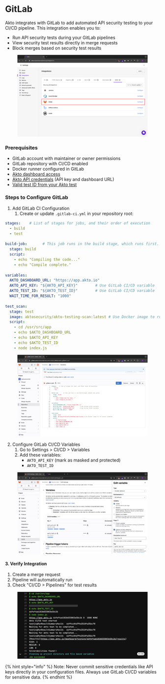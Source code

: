 # GitLab

Akto integrates with GitLab to add automated API security testing to your CI/CD pipeline. This integration enables you to:

* Run API security tests during your GitLab pipelines
* View security test results directly in merge requests
* Block merges based on security test results

<figure><img src="../.gitbook/assets/image (1) (1) (1) (1) (1) (1) (1) (1) (1) (1) (1) (1) (1) (1) (1) (1) (1) (1) (1) (1).png" alt=""><figcaption></figcaption></figure>

### Prerequisites

* GitLab account with maintainer or owner permissions
* GitLab repository with CI/CD enabled
* Docker runner configured in GitLab
* [Akto dashboard access](https://app.akto.io/)
* [Akto API credentials](how-to/get-api-credentials.md) (API key and dashboard URL)
* [Valid test ID from your Akto test](how-to/test-id-from-akto-test.md)

### Steps to Configure GitLab

1. Add GitLab CI Configuration
   1. Create or update `.gitlab-ci.yml` in your repository root:

```yaml
stages:    # List of stages for jobs, and their order of execution
  - build
  - test

build-job:       # This job runs in the build stage, which runs first.
  stage: build
  script:
    - echo "Compiling the code..."
    - echo "Compile complete."

variables:
  AKTO_DASHBOARD_URL: "https://app.akto.io"
  AKTO_API_KEY: "${AKTO_API_KEY}"        # Use GitLab CI/CD variable
  AKTO_TEST_ID: "${AKTO_TEST_ID}"        # Use GitLab CI/CD variable
  WAIT_TIME_FOR_RESULT: "1000"

test_scan:
  stage: test
  image: aktosecurity/akto-testing-scan:latest # Use Docker image to run docker commands
  script:
    - cd /usr/src/app
    - echo $AKTO_DASHBOARD_URL
    - echo $AKTO_API_KEY
    - echo $AKTO_TEST_ID
    - node index.js
```

<figure><img src="../.gitbook/assets/image (74).png" alt=""><figcaption></figcaption></figure>

2. Configure GitLab CI/CD Variables
   1. Go to Settings > CI/CD > Variables
   2. Add these variables:
      * `AKTO_API_KEY` (mark as masked and protected)
      * `AKTO_TEST_ID`

<figure><img src="../.gitbook/assets/image (73).png" alt=""><figcaption></figcaption></figure>

#### 3. Verify Integration

1. Create a merge request
2. Pipeline will automatically run
3. Check "CI/CD > Pipelines" for test results

<figure><img src="../.gitbook/assets/image (75).png" alt=""><figcaption></figcaption></figure>

{% hint style="info" %}
Note: Never commit sensitive credentials like API keys directly in your configuration files. Always use GitLab CI/CD variables for sensitive data.
{% endhint %}
